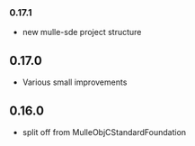 ### 0.17.1

* new mulle-sde project structure

## 0.17.0

* Various small improvements


## 0.16.0

* split off from MulleObjCStandardFoundation
